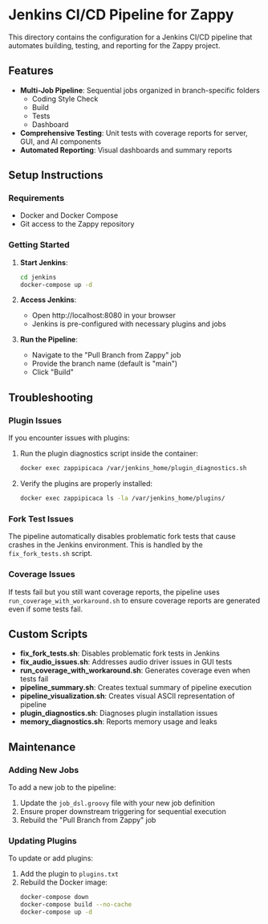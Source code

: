 # Jenkins CI/CD Pipeline for Zappy

This directory contains the configuration for a Jenkins CI/CD pipeline that automates building, testing, and reporting for the Zappy project.

## Features

- **Multi-Job Pipeline**: Sequential jobs organized in branch-specific folders
  - Coding Style Check
  - Build
  - Tests
  - Dashboard
- **Comprehensive Testing**: Unit tests with coverage reports for server, GUI, and AI components
- **Automated Reporting**: Visual dashboards and summary reports

## Setup Instructions

### Requirements

- Docker and Docker Compose
- Git access to the Zappy repository

### Getting Started

1. **Start Jenkins**:
   ```bash
   cd jenkins
   docker-compose up -d
   ```

2. **Access Jenkins**:
   - Open http://localhost:8080 in your browser
   - Jenkins is pre-configured with necessary plugins and jobs

3. **Run the Pipeline**:
   - Navigate to the "Pull Branch from Zappy" job
   - Provide the branch name (default is "main")
   - Click "Build"

## Troubleshooting

### Plugin Issues

If you encounter issues with plugins:

1. Run the plugin diagnostics script inside the container:
   ```bash
   docker exec zappipicaca /var/jenkins_home/plugin_diagnostics.sh
   ```

2. Verify the plugins are properly installed:
   ```bash
   docker exec zappipicaca ls -la /var/jenkins_home/plugins/
   ```

### Fork Test Issues

The pipeline automatically disables problematic fork tests that cause crashes in the Jenkins environment. This is handled by the `fix_fork_tests.sh` script.

### Coverage Issues

If tests fail but you still want coverage reports, the pipeline uses `run_coverage_with_workaround.sh` to ensure coverage reports are generated even if some tests fail.

## Custom Scripts

- **fix_fork_tests.sh**: Disables problematic fork tests in Jenkins
- **fix_audio_issues.sh**: Addresses audio driver issues in GUI tests
- **run_coverage_with_workaround.sh**: Generates coverage even when tests fail
- **pipeline_summary.sh**: Creates textual summary of pipeline execution
- **pipeline_visualization.sh**: Creates visual ASCII representation of pipeline
- **plugin_diagnostics.sh**: Diagnoses plugin installation issues
- **memory_diagnostics.sh**: Reports memory usage and leaks

## Maintenance

### Adding New Jobs

To add a new job to the pipeline:

1. Update the `job_dsl.groovy` file with your new job definition
2. Ensure proper downstream triggering for sequential execution
3. Rebuild the "Pull Branch from Zappy" job

### Updating Plugins

To update or add plugins:

1. Add the plugin to `plugins.txt`
2. Rebuild the Docker image:
   ```bash
   docker-compose down
   docker-compose build --no-cache
   docker-compose up -d
   ```
